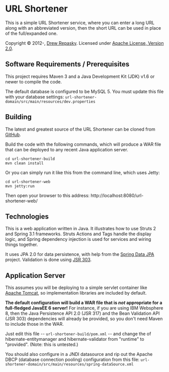 URL Shortener
=============

This is a simple URL Shortener service, where you can enter a long URL along with an abbreviated version, then the short URL can be used in place of the full/expanded one.

Copyright &copy; 2012-, [Drew Repasky].  Licensed under [Apache License, Version 2.0].


Software Requirements / Prerequisites
-------------------------------------
This project requires Maven 3 and a Java Development Kit (JDK) v1.6 or newer to compile the code.

The default database is configured to be MySQL 5.  You must update this file with your database settings: `url-shortener-domain/src/main/resources/dev.properties`


Building
--------
The latest and greatest source of the URL Shortener can be cloned from [GitHub].

Build the code with the following commands, which will produce a WAR file that can be deployed to any recent Java application server.

    cd url-shortener-build
    mvn clean install


Or you can simply run it like this from the command line, which uses Jetty:

    cd url-shortener-web
    mvn jetty:run

Then open your browser to this address: http://localhost:8080/url-shortener-web/


Technologies
------------
This is a web application written in Java.  It illustrates how to use Struts 2 and Spring 3.1 frameworks.  Struts Actions and Tags handle the display logic, and Spring dependency injection is used for services and wiring things together.

It uses JPA 2.0 for data persistence, with help from the [Spring Data JPA] project.  Validation is done using [JSR 303].


Application Server
------------------
This assumes you will be deploying to a simple servlet container like [Apache Tomcat], so implementation libraries are included by default.

**The default configuration will build a WAR file that is _not_ appropriate for a full-fledged JavaEE 6 server!**  For instance, if you are using IBM Websphere 8, then the Java Persistence API 2.0 (JSR 317) and the Bean Validation API (JSR 303) dependencies will already be provided, so you don't need Maven to include those in the WAR.

Just edit this file -- `url-shortener-build/pom.xml` -- and change the <scope/> of hibernate-entitymanager and hibernate-validator from "runtime" to "provided".  (Note: this is untested.)

You should also configure in a JNDI datasource and rip out the Apache DBCP (database connection pooling) configuration from this file: `url-shortener-domain/src/main/resources/spring-dataSource.xml`



[Drew Repasky]: http://twitter.com/drewrepasky
[Apache License, Version 2.0]: http://www.apache.org/licenses/LICENSE-2.0.html
[Apache Tomcat]: http://tomcat.apache.org/
[JSR 303]: http://en.wikipedia.org/wiki/JSR_303
[Spring Data JPA]: http://www.springsource.org/spring-data/jpa
[GitHub]:https://github.com/d-rep/


